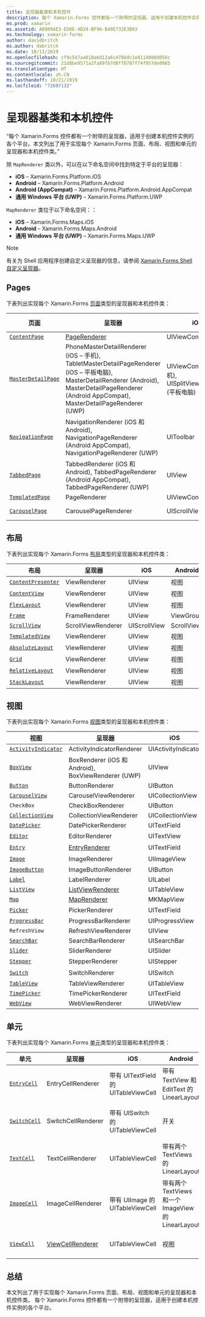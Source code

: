 ```yaml
---
title: 呈现器基类和本机控件
description: 每个 Xamarin.Forms 控件都有一个附带的呈现器，适用于创建本机控件实例的各个平台。 本文列出了用于实现每个 Xamarin.Forms 页面、布局、视图和单元的呈现器和本机控件类。
ms.prod: xamarin
ms.assetid: A8909AE3-ED0E-4D24-BF96-B49E732E3B93
ms.technology: xamarin-forms
author: davidbritch
ms.author: dabritch
ms.date: 10/11/2019
ms.openlocfilehash: cf9c5d7aa018a6d12a6c4788dc1e8114088d056c
ms.sourcegitcommit: 21d8be9571a2fa89fb7d8ff0787ff4f957de0985
ms.translationtype: HT
ms.contentlocale: zh-CN
ms.lasthandoff: 10/21/2019
ms.locfileid: "72697132"
---
```

# <a name="renderer-base-classes-and-native-controls"></a>呈现器基类和本机控件

“每个 Xamarin.Forms 控件都有一个附带的呈现器，适用于创建本机控件实例的各个平台。本文列出了用于实现每个 Xamarin.Forms 页面、布局、视图和单元的呈现器和本机控件类。” 

除 `MapRenderer` 类以外，可以在以下命名空间中找到特定于平台的呈现器：

- **iOS** – Xamarin.Forms.Platform.iOS
- **Android** – Xamarin.Forms.Platform.Android
- **Android (AppCompat)** – Xamarin.Forms.Platform.Android.AppCompat
- **通用 Windows 平台 (UWP)** – Xamarin.Forms.Platform.UWP

`MapRenderer` 类位于以下命名空间：：

- **iOS** – Xamarin.Forms.Maps.iOS
- **Android** – Xamarin.Forms.Maps.Android
- **通用 Windows 平台 (UWP)** – Xamarin.Forms.Maps.UWP

> [!NOTE]
> 有关为 Shell 应用程序创建自定义呈现器的信息，请参阅 [Xamarin.Forms Shell 自定义呈现器](~/xamarin-forms/app-fundamentals/shell/customrenderers.md)。

## <a name="pages"></a>Pages

下表列出实现每个 Xamarin.Forms [页面](~/xamarin-forms/user-interface/controls/pages.md)类型的呈现器和本机控件类：

|页面|呈现器|iOS|Android|Android (AppCompat)|UWP|
|--- |--- |--- |--- |--- |--- |
|[`ContentPage`](xref:Xamarin.Forms.ContentPage)|[PageRenderer](~/xamarin-forms/app-fundamentals/custom-renderer/contentpage.md)|UIViewController|ViewGroup||FrameworkElement|
|[`MasterDetailPage`](xref:Xamarin.Forms.MasterDetailPage)|PhoneMasterDetailRenderer (iOS – 手机), TabletMasterDetailPageRenderer (iOS – 平板电脑), MasterDetailRenderer (Android), MasterDetailPageRenderer (Android AppCompat), MasterDetailPageRenderer (UWP)|UIViewController (手机), UISplitViewController (平板电脑)|DrawerLayout (v4)|DrawerLayout (v4)|FrameworkElement (自定义控件)|
|[`NavigationPage`](xref:Xamarin.Forms.NavigationPage)|NavigationRenderer (iOS 和 Android), NavigationPageRenderer (Android AppCompat), NavigationPageRenderer (UWP)|UIToolbar|ViewGroup|ViewGroup|FrameworkElement (自定义控件)|
|[`TabbedPage`](xref:Xamarin.Forms.TabbedPage)|TabbedRenderer (iOS 和 Android), TabbedPageRenderer (Android AppCompat), TabbedPageRenderer (UWP)|UIView|ViewPager|ViewPager|FrameworkElement (透视)|
|[`TemplatedPage`](xref:Xamarin.Forms.TemplatedPage)|PageRenderer|UIViewController|ViewGroup||FrameworkElement|
|[`CarouselPage`](xref:Xamarin.Forms.CarouselPage)|CarouselPageRenderer|UIScrollView|ViewPager|ViewPager|FrameworkElement (FlipView)|

## <a name="layouts"></a>布局

下表列出实现每个 Xamarin.Forms [布局](~/xamarin-forms/user-interface/controls/layouts.md)类型的呈现器和本机控件类：

|布局|呈现器|iOS|Android|UWP|
|--- |--- |--- |--- |--- |
|[`ContentPresenter`](xref:Xamarin.Forms.ContentPresenter)|ViewRenderer|UIView|视图|FrameworkElement|
|[`ContentView`](xref:Xamarin.Forms.ContentView)|ViewRenderer|UIView|视图|FrameworkElement|
|[`FlexLayout`](xref:Xamarin.Forms.FlexLayout)|ViewRenderer|UIView|视图|FrameworkElement|
|[`Frame`](xref:Xamarin.Forms.Frame)|FrameRenderer|UIView|ViewGroup|Border|
|[`ScrollView`](xref:Xamarin.Forms.ScrollView)|ScrollViewRenderer|UIScrollView|ScrollView|ScrollViewer|
|[`TemplatedView`](xref:Xamarin.Forms.TemplatedView)|ViewRenderer|UIView|视图|FrameworkElement|
|[`AbsoluteLayout`](xref:Xamarin.Forms.AbsoluteLayout)|ViewRenderer|UIView|视图|FrameworkElement|
|[`Grid`](xref:Xamarin.Forms.Grid)|ViewRenderer|UIView|视图|FrameworkElement|
|[`RelativeLayout`](xref:Xamarin.Forms.RelativeLayout)|ViewRenderer|UIView|视图|FrameworkElement|
|[`StackLayout`](xref:Xamarin.Forms.StackLayout)|ViewRenderer|UIView|视图|FrameworkElement|

## <a name="views"></a>视图

下表列出实现每个 Xamarin.Forms [视图](~/xamarin-forms/user-interface/controls/views.md)类型的呈现器和本机控件类：

|视图|呈现器|iOS|Android|Android (AppCompat)|UWP|
|--- |--- |--- |--- |--- |--- |
|[`ActivityIndicator`](xref:Xamarin.Forms.ActivityIndicator)|ActivityIndicatorRenderer|UIActivityIndicator|ProgressBar||ProgressBar|
|[`BoxView`](xref:Xamarin.Forms.BoxView)|BoxRenderer (iOS 和 Android), BoxViewRenderer (UWP)|UIView|ViewGroup||矩形|
|[`Button`](xref:Xamarin.Forms.Button)|ButtonRenderer|UIButton|Button|AppCompatButton|Button|
|[`CarouselView`](xref:Xamarin.Forms.CarouselView)|CarouselViewRenderer|UICollectionView||RecyclerView|ListViewBase|
|`CheckBox`|CheckBoxRenderer|UIButton||AppCompatCheckBox|CheckBox|
|[`CollectionView`](xref:Xamarin.Forms.CollectionView)|CollectionViewRenderer|UICollectionView||RecyclerView|ListViewBase|
|[`DatePicker`](xref:Xamarin.Forms.DatePicker)|DatePickerRenderer|UITextField|EditText||DatePicker|
|[`Editor`](xref:Xamarin.Forms.Editor)|EditorRenderer|UITextView|EditText||文本框|
|[`Entry`](xref:Xamarin.Forms.Entry)|[EntryRenderer](~/xamarin-forms/app-fundamentals/custom-renderer/entry.md)|UITextField|EditText||文本框|
|[`Image`](xref:Xamarin.Forms.Image)|ImageRenderer|UIImageView|ImageView||图像|
|[`ImageButton`](xref:Xamarin.Forms.ImageButton)|ImageButtonRenderer|UIButton||AppCompatImageButton|Button|
|[`Label`](xref:Xamarin.Forms.Label)|LabelRenderer|UILabel|TextView||TextBlock|
|[`ListView`](xref:Xamarin.Forms.ListView)|[ListViewRenderer](~/xamarin-forms/app-fundamentals/custom-renderer/listview.md)|UITableView|ListView||ListView|
|[`Map`](xref:Xamarin.Forms.Maps.Map)|[MapRenderer](~/xamarin-forms/app-fundamentals/custom-renderer/map/index.md)|MKMapView|MapView||MapControl|
|[`Picker`](xref:Xamarin.Forms.Picker)|PickerRenderer|UITextField|EditText|EditText|组合框|
|[`ProgressBar`](xref:Xamarin.Forms.ProgressBar)|ProgressBarRenderer|UIProgressView|ProgressBar||ProgressBar|
|`RefreshView`|RefreshViewRenderer|UIView||SwipeRefreshLayout|RefreshContainer|
|[`SearchBar`](xref:Xamarin.Forms.SearchBar)|SearchBarRenderer|UISearchBar|SearchView||AutoSuggestBox|
|[`Slider`](xref:Xamarin.Forms.Slider)|SliderRenderer|UISlider|SeekBar||Slider|
|[`Stepper`](xref:Xamarin.Forms.Stepper)|StepperRenderer|UIStepper|LinearLayout||控件|
|[`Switch`](xref:Xamarin.Forms.Switch)|SwitchRenderer|UISwitch|开关|SwitchCompat|ToggleSwitch|
|[`TableView`](xref:Xamarin.Forms.TableView)|TableViewRenderer|UITableView|ListView||ListView|
|[`TimePicker`](xref:Xamarin.Forms.TimePicker)|TimePickerRenderer|UITextField|EditText||TimePicker|
|[`WebView`](xref:Xamarin.Forms.WebView)|WebViewRenderer|UIWebView|WebView||WebView|

## <a name="cells"></a>单元

下表列出实现每个 Xamarin.Forms [单元](~/xamarin-forms/user-interface/controls/cells.md)类型的呈现器和本机控件类：

|单元|呈现器|iOS|Android|UWP|
|--- |--- |--- |--- |--- |
|[`EntryCell`](xref:Xamarin.Forms.EntryCell)|EntryCellRenderer|带有 UITextField 的 UITableViewCell|带有 TextView 和 EditText 的 LinearLayout|带有 TextBox 的 DataTemplate|
|[`SwitchCell`](xref:Xamarin.Forms.SwitchCell)|SwitchCellRenderer|带有 UISwitch 的 UITableViewCell|开关|带有网格且包含 TextBlock 和 ToggleSwitch 的 DataTemplate|
|[`TextCell`](xref:Xamarin.Forms.TextCell)|TextCellRenderer|UITableViewCell|带有两个 TextViews 的 LinearLayout|带有 StackPanel 且包含两个 Textblock 的 DataTemplate|
|[`ImageCell`](xref:Xamarin.Forms.ImageCell)|ImageCellRenderer|带有 UIImage 的 UITableViewCell|带有两个 TextViews 和一个 ImageView 的 LinearLayout|带有网格且包含一个 Image 和两个 TextBlocks 的 DataTemplate|
|[`ViewCell`](xref:Xamarin.Forms.ViewCell)|[ViewCellRenderer](~/xamarin-forms/app-fundamentals/custom-renderer/viewcell.md)|UITableViewCell|视图|带有 ContentPresenter 的 DataTemplate|

## <a name="summary"></a>总结

本文列出了用于实现每个 Xamarin.Forms 页面、布局、视图和单元的呈现器和本机控件类。 每个 Xamarin.Forms 控件都有一个附带的呈现器，适用于创建本机控件实例的各个平台。
